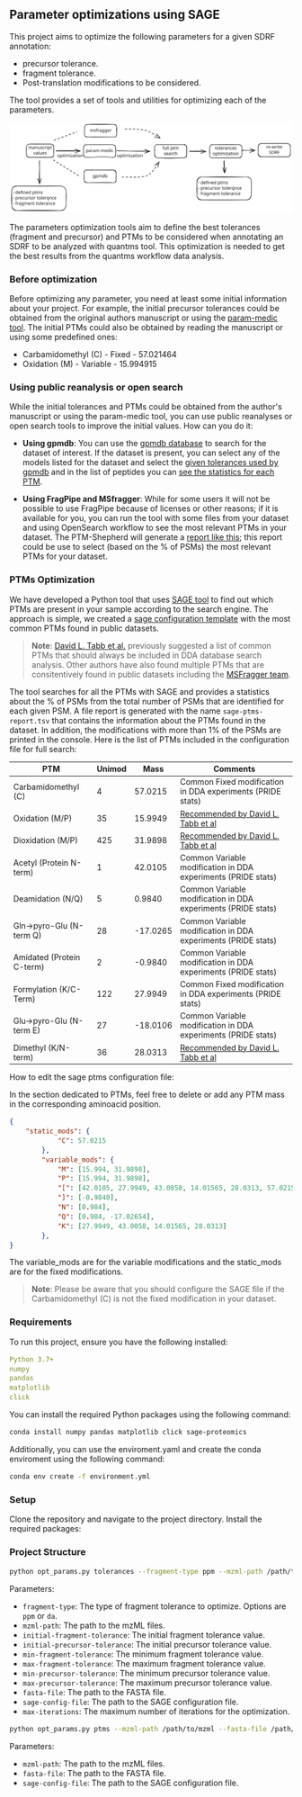 ## Parameter optimizations using SAGE

This project aims to optimize the following parameters for a given SDRF annotation: 
- precursor tolerance. 
- fragment tolerance. 
- Post-translation modifications to be considered. 

The tool provides a set of tools and utilities for optimizing each of the parameters.

![Optimization Process](docs/flow.svg)

The parameters optimization tools aim to define the best tolerances (fragment and precursor) and PTMs to be considered when annotating an SDRF to be analyzed with quantms tool. This optimization is needed to get the best results from the quantms workflow data analysis.

### Before optimization

Before optimizing any parameter, you need at least some initial information about your project. For example, the initial precursor tolerances could be obtained from the original authors manuscript or using the [param-medic tool](param_medic.py). The initial PTMs could also be obtained by reading the manuscript or using some predefined ones: 
 - Carbamidomethyl (C) - Fixed - 57.021464
 - Oxidation (M) - Variable - 15.994915

### Using public reanalysis or open search

While the initial tolerances and PTMs could be obtained from the author's manuscript or using the param-medic tool, you can use public reanalyses or open search tools to improve the initial values. How can you do it: 

- **Using gpmdb**: You can use the [gpmdb database](https://gpmdb.thegpm.org/) to search for the dataset of interest. If the dataset is present, you can select any of the models listed for the dataset and select the [given tolerances used by gpmdb](https://gpmdb.thegpm.org/thegpm-cgi/model.pl?path=/gpm/archive/323/GPM32310000436.xml&proex=-1&npep=0&ltype=) and in the list of peptides you can [see the statistics for each PTM](https://gpmdb.thegpm.org/thegpm-cgi/phplctab.pl?path=/gpm/archive/323/GPM32310000436.xml&proex=-1&npep=0&ltype=). 

- **Using FragPipe and MSfragger**: While for some users it will not be possible to use FragPipe because of licenses or other reasons; if it is available for you, you can run the tool with some files from your dataset and using OpenSearch workflow to see the most relevant PTMs in your dataset. The PTM-Shepherd will generate a [report like this](https://github.com/bigbio/multiomics-configs/blob/master/opt-params/PXD000561/PXD000561.global.modsummary.tsv); this report could be use to select (based on the % of PSMs) the most relevant PTMs for your dataset.

### PTMs Optimization

We have developed a Python tool that uses [SAGE tool](https://github.com/lazear/sage) to find out which PTMs are present in your sample according to the search engine. The approach is simple, we created a [sage configuration template](general-sage-ptms-full.json) with the most common PTMs found in public datasets. 

> **Note**: [David L. Tabb et al.](https://doi.org/10.1016/j.ijms.2019.116266) previously suggested a list of common PTMs that should always be included in DDA database search analysis. Other authors have also found multiple PTMs that are consitentively found in public datasets including the [MSFragger team](10.1038/nmeth.4256).
 
The tool searches for all the PTMs with SAGE and provides a statistics about the % of PSMs from the total number of PSMs that are identified for each given PSM. A file report is generated with the name `sage-ptms-report.tsv` that contains the information about the PTMs found in the dataset. In addition, the modifications with more than 1% of the PSMs are printed in the console. Here is the list of PTMs included in the configuration file for full search: 

| PTM                       | Unimod | Mass     | Comments                                                                          |
|---------------------------|--------|----------|-----------------------------------------------------------------------------------|
| Carbamidomethyl (C)       | 4      | 57.0215  | Common Fixed modification in DDA experiments (PRIDE stats)                        |
| Oxidation (M/P)           | 35     | 15.9949  | [Recommended by David L. Tabb et al](https://doi.org/10.1016/j.ijms.2019.116266)  |
| Dioxidation (M/P)         | 425    | 31.9898  | [Recommended by David L. Tabb et al](https://doi.org/10.1016/j.ijms.2019.116266)  |
| Acetyl (Protein N-term)   | 1      | 42.0105  | Common Variable modification in DDA experiments (PRIDE stats)                     |
| Deamidation (N/Q)         | 5      | 0.9840   | Common Variable modification in DDA experiments (PRIDE stats)                     |
| Gln->pyro-Glu (N-term Q)  | 28     | -17.0265 | Common Variable modification in DDA experiments (PRIDE stats)                     |
| Amidated (Protein C-term) | 2      | -0.9840  | Common Variable modification in DDA experiments (PRIDE stats)                     |
| Formylation (K/C-Term)    | 122    |27.9949   | Common Fixed modification in DDA experiments (PRIDE stats)                        |
| Glu->pyro-Glu (N-term E)  | 27     | -18.0106 | Common Variable modification in DDA experiments (PRIDE stats)                     |
| Dimethyl  (K/N-term)      | 36     | 28.0313  | [Recommended by David L. Tabb et al](https://doi.org/10.1016/j.ijms.2019.116266)  |

How to edit the sage ptms configuration file:

In the section dedicated to PTMs, feel free to delete or add any PTM mass in the corresponding aminoacid position. 

```json
{
    "static_mods": {
            "C": 57.0215
        },
        "variable_mods": {
            "M": [15.994, 31.9898],
            "P": [15.994, 31.9898],
            "[": [42.0105, 27.9949, 43.0058, 14.01565, 28.0313, 57.0215],
            "]": [-0.9840],
            "N": [0.984],
            "Q": [0.984, -17.02654],
            "K": [27.9949, 43.0058, 14.01565, 28.0313]
        },
}
```
The variable_mods are for the variable modifications and the static_mods are for the fixed modifications.

> **Note**: Please be aware that you should configure the SAGE file if the Carbamidomethyl (C) is not the fixed modification in your dataset.


### Requirements

To run this project, ensure you have the following installed:

```yaml
Python 3.7+
numpy
pandas
matplotlib
click
```

You can install the required Python packages using the following command:

```bash
conda install numpy pandas matplotlib click sage-proteomics
```

Additionally, you can use the enviroment.yaml and create the conda enviroment using the following command: 

```bash
conda env create -f environment.yml
```

### Setup

Clone the repository and navigate to the project directory. Install the required packages:

### Project Structure

```bash
python opt_params.py tolerances --fragment-type ppm --mzml-path /path/to/mzml --initial-fragment-tolerance 20 --initial-precursor-tolerance 20 --min-fragment-tolerance 1 --max-fragment-tolerance 50 --min-precursor-tolerance 10 --max-precursor-tolerance 50 --fasta-file /path/to/fasta --sage-config-file /path/to/sage_config.json --max-iterations 10
```
Parameters: 
- `fragment-type`: The type of fragment tolerance to optimize. Options are `ppm` or `da`.
- `mzml-path`: The path to the mzML files.
- `initial-fragment-tolerance`: The initial fragment tolerance value.
- `initial-precursor-tolerance`: The initial precursor tolerance value.
- `min-fragment-tolerance`: The minimum fragment tolerance value.
- `max-fragment-tolerance`: The maximum fragment tolerance value.
- `min-precursor-tolerance`: The minimum precursor tolerance value.
- `max-precursor-tolerance`: The maximum precursor tolerance value.
- `fasta-file`: The path to the FASTA file.
- `sage-config-file`: The path to the SAGE configuration file.
- `max-iterations`: The maximum number of iterations for the optimization.

```bash
python opt_params.py ptms --mzml-path /path/to/mzml --fasta-file /path/to/fasta --sage-config-file /path/to/sage_config.json
```

Parameters:
- `mzml-path`: The path to the mzML files.
- `fasta-file`: The path to the FASTA file.
- `sage-config-file`: The path to the SAGE configuration file.

